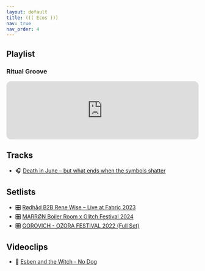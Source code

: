 ```yaml
---
layout: default
title: ((( Ecos )))
nav: true
nav_order: 4
---
```




## Playlist

### Ritual Groove

<iframe style="border-radius:12px" src="https://open.spotify.com/embed/playlist/2W7MsN6moBf3dRoVzEFGCd?utm_source=generator&theme=0" width="100%" height="152" frameBorder="0" allowfullscreen="" allow="autoplay; clipboard-write; encrypted-media; fullscreen; picture-in-picture" loading="lazy"></iframe>

## Tracks

- 🎧 [Death in June – but what ends when the symbols shatter](https://open.spotify.com/track/0eDgoWl60Zy57sInzzOi8a?si=442b8723724e477d)

## Setlists

- 🎛️ [Rødhåd B2B Rene Wise – Live at Fabric 2023](https://www.youtube.com/watch?v=QNS9RGB1GWg)
- 🎛️ [MARRØN Boiler Room x Glitch Festival 2024](https://www.youtube.com/watch?v=HngeU4OUbmI)
- 🎛️ [GOROVICH - OZORA FESTIVAL 2022 (Full Set)](https://www.youtube.com/watch?v=duQuWVLaIys)

## Videoclips
- 📼 [Esben and the Witch - No Dog](https://www.youtube.com/watch?v=WckSWlEf2nM)

